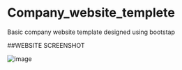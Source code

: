 # Company_website_templete
Basic company website template designed  using bootstap

##WEBSITE SCREENSHOT

![image](https://user-images.githubusercontent.com/72190187/124345953-b2522680-dbf9-11eb-8cc7-05ff615abdf2.png)
